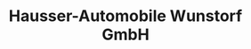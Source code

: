 ---
title: "Hausser-Automobile Wunstorf GmbH"
url: /wunstorf/hausser-automobile-wunstorf-gmbh/
shop: Autohaus
---
